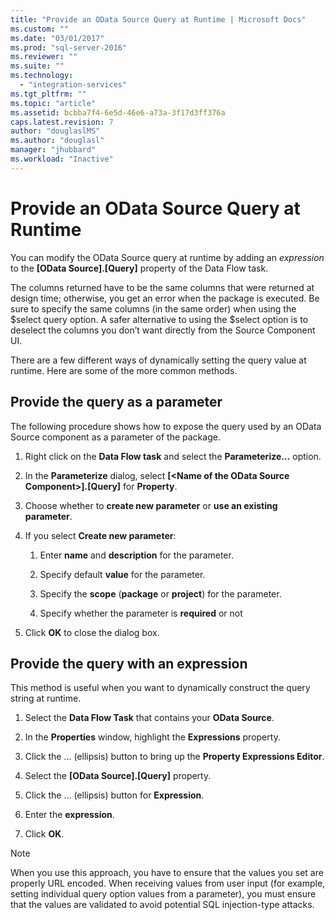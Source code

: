 ```yaml
---
title: "Provide an OData Source Query at Runtime | Microsoft Docs"
ms.custom: ""
ms.date: "03/01/2017"
ms.prod: "sql-server-2016"
ms.reviewer: ""
ms.suite: ""
ms.technology: 
  - "integration-services"
ms.tgt_pltfrm: ""
ms.topic: "article"
ms.assetid: bcbba7f4-6e5d-46e6-a73a-3f17d3ff376a
caps.latest.revision: 7
author: "douglaslMS"
ms.author: "douglasl"
manager: "jhubbard"
ms.workload: "Inactive"
---
```

# Provide an OData Source Query at Runtime
 You can modify the OData Source query at runtime by adding an *expression* to the **[OData Source].[Query]** property of the Data Flow task.  
  
 The columns returned have to be the same columns that were returned at design time; otherwise, you get an error when the package is executed. Be sure to specify the same columns (in the same order) when using the $select query option. A safer alternative to using the $select option is to deselect the columns you don’t want directly from the Source Component UI.  
  
 There are a few different ways of dynamically setting the query value at runtime. Here are some of the more common methods.  
  
## Provide the query as a parameter  
 The following procedure shows how to expose the query used by an OData Source component as a parameter of the package.  
  
1.  Right click on the **Data Flow task** and select the **Parameterize…** option.  
  
2.  In the **Parameterize** dialog, select **[\<Name of the OData Source Component>].[Query]** for **Property**.  
  
3.  Choose whether to **create new parameter** or **use an existing parameter**.  
  
4.  If you select **Create new parameter**:  
  
    1.  Enter **name** and **description** for the parameter.  
  
    2.  Specify default **value** for the parameter.  
  
    3.  Specify the **scope** (**package** or **project**) for the parameter.  
  
    4.  Specify whether the parameter is **required** or not  
  
5.  Click **OK** to close the dialog box.  
  
## Provide the query with an expression
 This method is useful when you want to dynamically construct the query string at runtime.
  
1.  Select the **Data Flow Task** that contains your **OData Source**.  
  
2.  In the **Properties** window, highlight the **Expressions** property.  
  
3.  Click the … (ellipsis) button to bring up the **Property Expressions Editor**.  
  
4.  Select the **[OData Source].[Query]** property.  
  
5.  Click the … (ellipsis) button for **Expression**.  
  
6.  Enter the **expression**.  
  
7.  Click **OK**.  
  
> [!NOTE]  
> When you use this approach, you have to ensure that the values you set are properly URL encoded. When receiving values from user input (for example, setting individual query option values from a parameter), you must ensure that the values are validated to avoid potential SQL injection-type attacks.  
  
  
